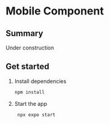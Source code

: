 # Mobile Component

## Summary

Under construction

## Get started

1. Install dependencies

   ```bash
   npm install
   ```

2. Start the app

   ```bash
    npx expo start
   ```
